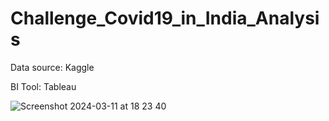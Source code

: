 # Challenge_Covid19_in_India_Analysis

Data source: Kaggle

BI Tool: Tableau

![Screenshot 2024-03-11 at 18 23 40](https://github.com/ferrigo/Challenge_Covid19_in_India_Analysis/assets/90803914/c6e65ef3-0ae2-4be8-ab12-c77967e9aff4)
